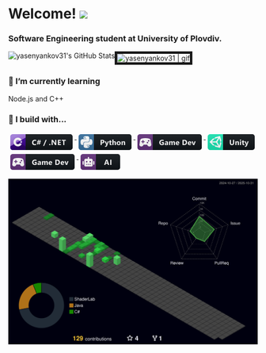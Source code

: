 

# Welcome! <img src="https://user-images.githubusercontent.com/1303154/88677602-1635ba80-d120-11ea-84d8-d263ba5fc3c0.gif" width="30px"> 
### Software Engineering student at University of Plovdiv. 
<img align="left" alt="yasenyankov31's GitHub Stats" src="https://github-readme-stats.vercel.app/api?username=yasenyankov31&count_private=true&theme=tokyonight&hide=prs&show_icons=true" />
<img aling="left" alt="yasenyankov31 | gif" width="220px" border="5" src="https://media.giphy.com/media/zhYSVCirREeIZtONCI/giphy.gif" />

### 🌱 I’m currently learning
Node.js and C++

### 🚧 I build with...

<p>
  <a href="#">
    <img src="/png/dev/languages/csharp_dotnet.png" alt="java" style="vertical-align:top; margin:4px">
  </a>

 <a href="#">
    <img src="/png/dev/languages/python.png" alt="node" style="vertical-align:top; margin:4px">
  </a>
  
  <a href="#">
    <img src="/png/dev/misc/gamedev.png" alt="react" style="vertical-align:top; margin:4px">
  </a>
  
  <a href="#">
    <img src="/png/dev/frameworks/unity.png" alt="react" style="vertical-align:top; margin:4px">
  </a>
  
   <a href="#">
    <img src="/png/dev/misc/gamedev.png" alt="react" style="vertical-align:top; margin:4px">
  </a>

  <a href="#">
    <img src="/png/dev/misc/ai.png" alt="react" style="vertical-align:top; margin:4px">
  </a>
  
  ![](./profile-3d-contrib/profile-night-green.svg)



